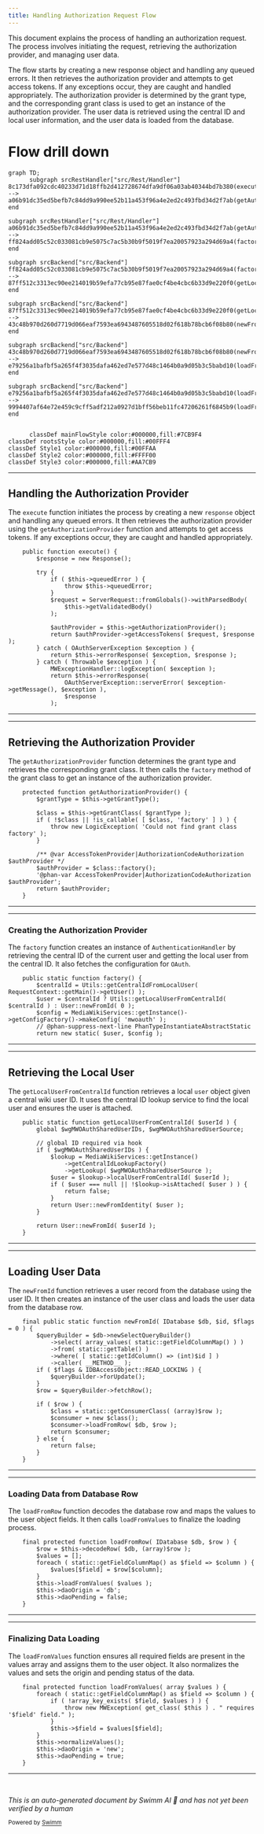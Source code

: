 ```yaml
---
title: Handling Authorization Request Flow
---
```

This document explains the process of handling an authorization request. The process involves initiating the request, retrieving the authorization provider, and managing user data.

The flow starts by creating a new response object and handling any queued errors. It then retrieves the authorization provider and attempts to get access tokens. If any exceptions occur, they are caught and handled appropriately. The authorization provider is determined by the grant type, and the corresponding grant class is used to get an instance of the authorization provider. The user data is retrieved using the central ID and local user information, and the user data is loaded from the database.

# Flow drill down

```mermaid
graph TD;
      subgraph srcRestHandler["src/Rest/Handler"]
8c173dfa092cdc40233d71d18ffb2d412728674dfa9df06a03ab40344bd7b380(execute):::mainFlowStyle --> a06b91dc35ed5befb7c84dd9a990ee52b11a453f96a4e2ed2c493fbd34d2f7ab(getAuthorizationProvider):::mainFlowStyle
end

subgraph srcRestHandler["src/Rest/Handler"]
a06b91dc35ed5befb7c84dd9a990ee52b11a453f96a4e2ed2c493fbd34d2f7ab(getAuthorizationProvider):::mainFlowStyle --> ff824add05c52c033081cb9e5075c7ac5b30b9f5019f7ea20057923a294d69a4(factory):::mainFlowStyle
end

subgraph srcBackend["src/Backend"]
ff824add05c52c033081cb9e5075c7ac5b30b9f5019f7ea20057923a294d69a4(factory):::mainFlowStyle --> 87ff512c3313ec90ee214019b59efa77cb95e87fae0cf4be4cbc6b33d9e220f0(getLocalUserFromCentralId):::mainFlowStyle
end

subgraph srcBackend["src/Backend"]
87ff512c3313ec90ee214019b59efa77cb95e87fae0cf4be4cbc6b33d9e220f0(getLocalUserFromCentralId):::mainFlowStyle --> 43c48b970d260d7719d066eaf7593ea6943487605518d02f618b78bcb6f08b80(newFromId):::mainFlowStyle
end

subgraph srcBackend["src/Backend"]
43c48b970d260d7719d066eaf7593ea6943487605518d02f618b78bcb6f08b80(newFromId):::mainFlowStyle --> e79256a1bafbf5a265f4f3035dafa462ed7e577d48c1464b0a9d05b3c5babd10(loadFromRow):::mainFlowStyle
end

subgraph srcBackend["src/Backend"]
e79256a1bafbf5a265f4f3035dafa462ed7e577d48c1464b0a9d05b3c5babd10(loadFromRow):::mainFlowStyle --> 9994407af64e72e459c9cff5adf212a0927d1bff56beb11fc47206261f6845b9(loadFromValues):::mainFlowStyle
end


      classDef mainFlowStyle color:#000000,fill:#7CB9F4
classDef rootsStyle color:#000000,fill:#00FFF4
classDef Style1 color:#000000,fill:#00FFAA
classDef Style2 color:#000000,fill:#FFFF00
classDef Style3 color:#000000,fill:#AA7CB9
```

<SwmSnippet path="/src/Rest/Handler/AccessToken.php" line="38">

---

## Handling the Authorization Provider

The <SwmToken path="src/Rest/Handler/AccessToken.php" pos="38:5:5" line-data="	public function execute() {">`execute`</SwmToken> function initiates the process by creating a new <SwmToken path="src/Rest/Handler/AccessToken.php" pos="39:2:2" line-data="		$response = new Response();">`response`</SwmToken> object and handling any queued errors. It then retrieves the authorization provider using the <SwmToken path="src/Rest/Handler/AccessToken.php" pos="49:9:9" line-data="			$authProvider = $this-&gt;getAuthorizationProvider();">`getAuthorizationProvider`</SwmToken> function and attempts to get access tokens. If any exceptions occur, they are caught and handled appropriately.

```hack
	public function execute() {
		$response = new Response();

		try {
			if ( $this->queuedError ) {
				throw $this->queuedError;
			}
			$request = ServerRequest::fromGlobals()->withParsedBody(
				$this->getValidatedBody()
			);

			$authProvider = $this->getAuthorizationProvider();
			return $authProvider->getAccessTokens( $request, $response );
		} catch ( OAuthServerException $exception ) {
			return $this->errorResponse( $exception, $response );
		} catch ( Throwable $exception ) {
			MWExceptionHandler::logException( $exception );
			return $this->errorResponse(
				OAuthServerException::serverError( $exception->getMessage(), $exception ),
				$response
			);
```

---

</SwmSnippet>

<SwmSnippet path="/src/Rest/Handler/AuthenticationHandler.php" line="83">

---

## Retrieving the Authorization Provider

The <SwmToken path="src/Rest/Handler/AuthenticationHandler.php" pos="83:5:5" line-data="	protected function getAuthorizationProvider() {">`getAuthorizationProvider`</SwmToken> function determines the grant type and retrieves the corresponding grant class. It then calls the <SwmToken path="src/Rest/Handler/AuthenticationHandler.php" pos="87:21:21" line-data="		if ( !$class || !is_callable( [ $class, &#39;factory&#39; ] ) ) {">`factory`</SwmToken> method of the grant class to get an instance of the authorization provider.

```hack
	protected function getAuthorizationProvider() {
		$grantType = $this->getGrantType();

		$class = $this->getGrantClass( $grantType );
		if ( !$class || !is_callable( [ $class, 'factory' ] ) ) {
			throw new LogicException( 'Could not find grant class factory' );
		}

		/** @var AccessTokenProvider|AuthorizationCodeAuthorization $authProvider */
		$authProvider = $class::factory();
		'@phan-var AccessTokenProvider|AuthorizationCodeAuthorization $authProvider';
		return $authProvider;
	}
```

---

</SwmSnippet>

<SwmSnippet path="/src/Rest/Handler/AuthenticationHandler.php" line="44">

---

### Creating the Authorization Provider

The <SwmToken path="src/Rest/Handler/AuthenticationHandler.php" pos="44:7:7" line-data="	public static function factory() {">`factory`</SwmToken> function creates an instance of <SwmToken path="src/Rest/Handler/AccessToken.php" pos="19:6:6" line-data="class AccessToken extends AuthenticationHandler {">`AuthenticationHandler`</SwmToken> by retrieving the central ID of the current user and getting the local user from the central ID. It also fetches the configuration for <SwmToken path="src/Rest/Handler/AccessToken.php" pos="3:6:6" line-data="namespace MediaWiki\Extension\OAuth\Rest\Handler;">`OAuth`</SwmToken>.

```hack
	public static function factory() {
		$centralId = Utils::getCentralIdFromLocalUser( RequestContext::getMain()->getUser() );
		$user = $centralId ? Utils::getLocalUserFromCentralId( $centralId ) : User::newFromId( 0 );
		$config = MediaWikiServices::getInstance()->getConfigFactory()->makeConfig( 'mwoauth' );
		// @phan-suppress-next-line PhanTypeInstantiateAbstractStatic
		return new static( $user, $config );
```

---

</SwmSnippet>

<SwmSnippet path="/src/Backend/Utils.php" line="301">

---

## Retrieving the Local User

The <SwmToken path="src/Backend/Utils.php" pos="301:7:7" line-data="	public static function getLocalUserFromCentralId( $userId ) {">`getLocalUserFromCentralId`</SwmToken> function retrieves a local <SwmToken path="src/Backend/Utils.php" pos="309:2:2" line-data="			$user = $lookup-&gt;localUserFromCentralId( $userId );">`user`</SwmToken> object given a central wiki user ID. It uses the central ID lookup service to find the local user and ensures the user is attached.

```hack
	public static function getLocalUserFromCentralId( $userId ) {
		global $wgMWOAuthSharedUserIDs, $wgMWOAuthSharedUserSource;

		// global ID required via hook
		if ( $wgMWOAuthSharedUserIDs ) {
			$lookup = MediaWikiServices::getInstance()
				->getCentralIdLookupFactory()
				->getLookup( $wgMWOAuthSharedUserSource );
			$user = $lookup->localUserFromCentralId( $userId );
			if ( $user === null || !$lookup->isAttached( $user ) ) {
				return false;
			}
			return User::newFromIdentity( $user );
		}

		return User::newFromId( $userId );
	}
```

---

</SwmSnippet>

<SwmSnippet path="/src/Backend/MWOAuthDAO.php" line="103">

---

## Loading User Data

The <SwmToken path="src/Backend/MWOAuthDAO.php" pos="103:9:9" line-data="	final public static function newFromId( IDatabase $db, $id, $flags = 0 ) {">`newFromId`</SwmToken> function retrieves a user record from the database using the user ID. It then creates an instance of the user class and loads the user data from the database row.

```hack
	final public static function newFromId( IDatabase $db, $id, $flags = 0 ) {
		$queryBuilder = $db->newSelectQueryBuilder()
			->select( array_values( static::getFieldColumnMap() ) )
			->from( static::getTable() )
			->where( [ static::getIdColumn() => (int)$id ] )
			->caller( __METHOD__ );
		if ( $flags & IDBAccessObject::READ_LOCKING ) {
			$queryBuilder->forUpdate();
		}
		$row = $queryBuilder->fetchRow();

		if ( $row ) {
			$class = static::getConsumerClass( (array)$row );
			$consumer = new $class();
			$consumer->loadFromRow( $db, $row );
			return $consumer;
		} else {
			return false;
		}
	}
```

---

</SwmSnippet>

<SwmSnippet path="/src/Backend/MWOAuthDAO.php" line="380">

---

### Loading Data from Database Row

The <SwmToken path="src/Backend/MWOAuthDAO.php" pos="380:7:7" line-data="	final protected function loadFromRow( IDatabase $db, $row ) {">`loadFromRow`</SwmToken> function decodes the database row and maps the values to the user object fields. It then calls <SwmToken path="src/Backend/MWOAuthDAO.php" pos="386:4:4" line-data="		$this-&gt;loadFromValues( $values );">`loadFromValues`</SwmToken> to finalize the loading process.

```hack
	final protected function loadFromRow( IDatabase $db, $row ) {
		$row = $this->decodeRow( $db, (array)$row );
		$values = [];
		foreach ( static::getFieldColumnMap() as $field => $column ) {
			$values[$field] = $row[$column];
		}
		$this->loadFromValues( $values );
		$this->daoOrigin = 'db';
		$this->daoPending = false;
	}
```

---

</SwmSnippet>

<SwmSnippet path="/src/Backend/MWOAuthDAO.php" line="356">

---

### Finalizing Data Loading

The <SwmToken path="src/Backend/MWOAuthDAO.php" pos="356:7:7" line-data="	final protected function loadFromValues( array $values ) {">`loadFromValues`</SwmToken> function ensures all required fields are present in the values array and assigns them to the user object. It also normalizes the values and sets the origin and pending status of the data.

```hack
	final protected function loadFromValues( array $values ) {
		foreach ( static::getFieldColumnMap() as $field => $column ) {
			if ( !array_key_exists( $field, $values ) ) {
				throw new MWException( get_class( $this ) . " requires '$field' field." );
			}
			$this->$field = $values[$field];
		}
		$this->normalizeValues();
		$this->daoOrigin = 'new';
		$this->daoPending = true;
	}
```

---

</SwmSnippet>

&nbsp;

*This is an auto-generated document by Swimm AI 🌊 and has not yet been verified by a human*

<SwmMeta version="3.0.0" repo-id="Z2l0aHViJTNBJTNBbWVkaWF3aWtpLWV4dGVuc2lvbnMtT0F1dGglM0ElM0FTd2ltbS1EZW1v" repo-name="mediawiki-extensions-OAuth"><sup>Powered by [Swimm](/)</sup></SwmMeta>
